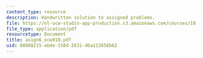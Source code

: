 ```yaml
---
content_type: resource
description: Handwritten solution to assigned problems.
file: https://ol-ocw-studio-app-production.s3.amazonaws.com/courses/18-996a-simplicity-theory-spring-2004/08088215abde150d2631d6a122656b62_asign6_ocw910.pdf
file_type: application/pdf
resourcetype: Document
title: asign6_ocw910.pdf
uid: 08088215-abde-150d-2631-d6a122656b62
---
```

